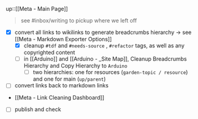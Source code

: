 
up::[[Meta - Main Page]]

> see #inbox/writing to pickup where we left off

- [x] convert all links to wikilinks to generate breadcrumbs hierarchy -> see [[Meta - Markdown Exporter Options]]
	- [x] cleanup `#tdf` and `#needs-source` , `#refactor` tags, as well as any copyrighted content
	- [ ] in [[Arduino]] and [[Arduino - _Site Map]], Cleanup Breadcrumbs Hierarchy and Copy Hierarchy to `Arduino` 
		- [ ] two hierarchies: one for resources (`garden-topic / resource`) and one for main (`up/parent`)
- [ ] convert links back to markdown links 
- [[Meta - Link Cleaning Dashboard]]
- [ ] publish and check